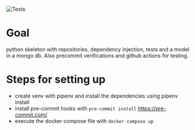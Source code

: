 ![Tests](https://github.com/pablocastilla/pythonbaseprojectwithmongo/actions/workflows/python-app.yml/badge.svg)

# Goal
python skeleton with repositories, dependency injection, tests and a model in a mongo db. Also precommit verifications and github actions for testing.

# Steps for setting up
- create venv with pipenv and install the dependencies using pipenv install
- install pre-commit hooks with `pre-commit install` https://pre-commit.com/
- execute the docker compose file with `docker compose up`
